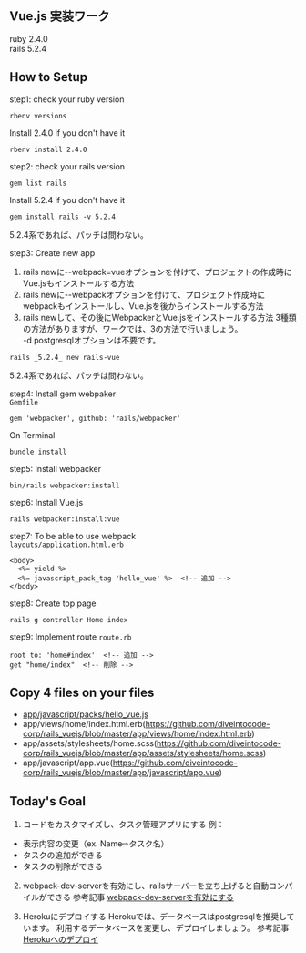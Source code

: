 ## Vue.js 実装ワーク
ruby 2.4.0  
rails 5.2.4

## How to Setup
step1: check your ruby version
```
rbenv versions
```
Install 2.4.0 if you don't have it
```
rbenv install 2.4.0
```

step2: check your rails version
```
gem list rails
```
Install 5.2.4 if you don't have it
```
gem install rails -v 5.2.4
```
5.2.4系であれば、パッチは問わない。

step3: Create new app  
1. rails newに--webpack=vueオプションを付けて、プロジェクトの作成時にVue.jsもインストールする方法
2. rails newに--webpackオプションを付けて、プロジェクト作成時にwebpackもインストールし、Vue.jsを後からインストールする方法
3. rails newして、その後にWebpackerとVue.jsをインストールする方法
3種類の方法がありますが、ワークでは、3の方法で行いましょう。  
-d postgresqlオプションは不要です。
```
rails _5.2.4_ new rails-vue
```
5.2.4系であれば、パッチは問わない。

step4: Install gem webpaker  
`Gemfile`
```
gem 'webpacker', github: 'rails/webpacker'
```
On Terminal  
```
bundle install
```

step5: Install webpacker
```
bin/rails webpacker:install
```

step6: Install Vue.js
```
rails webpacker:install:vue
```

step7: To be able to use webpack  
`layouts/application.html.erb`
```
<body>
  <%= yield %>
  <%= javascript_pack_tag 'hello_vue' %>  <!-- 追加 -->
</body>
```

step8: Create top page
```
rails g controller Home index
```

step9: Implement route
`route.rb`
```
root to: 'home#index'  <!-- 追加 -->
get "home/index"  <!-- 削除 -->
```

## Copy 4 files on your files
- [app/javascript/packs/hello_vue.js](https://github.com/diveintocode-corp/rails_vuejs/blob/master/app/javascript/packs/hello_vue.js)
- app/views/home/index.html.erb(https://github.com/diveintocode-corp/rails_vuejs/blob/master/app/views/home/index.html.erb)
- app/assets/stylesheets/home.scss(https://github.com/diveintocode-corp/rails_vuejs/blob/master/app/assets/stylesheets/home.scss)
- app/javascript/app.vue(https://github.com/diveintocode-corp/rails_vuejs/blob/master/app/javascript/app.vue)

## Today's Goal
1. コードをカスタマイズし、タスク管理アプリにする
例：
  - 表示内容の変更（ex. Name⇨タスク名）
  - タスクの追加ができる
  - タスクの削除ができる

2. webpack-dev-serverを有効にし、railsサーバーを立ち上げると自動コンパイルができる
参考記事
[webpack-dev-serverを有効にする
](https://qiita.com/jnchito/items/30ab14ebf29b945559f6#webpack-dev-server%E3%82%92%E6%9C%89%E5%8A%B9%E3%81%AB%E3%81%99%E3%82%8B)

3. Herokuにデプロイする
Herokuでは、データベースはpostgresqlを推奨しています。
利用するデータベースを変更し、デプロイしましょう。
参考記事
[Herokuへのデプロイ](https://qiita.com/jnchito/items/30ab14ebf29b945559f6#heroku%E3%81%B8%E3%81%AE%E3%83%87%E3%83%97%E3%83%AD%E3%82%A4)